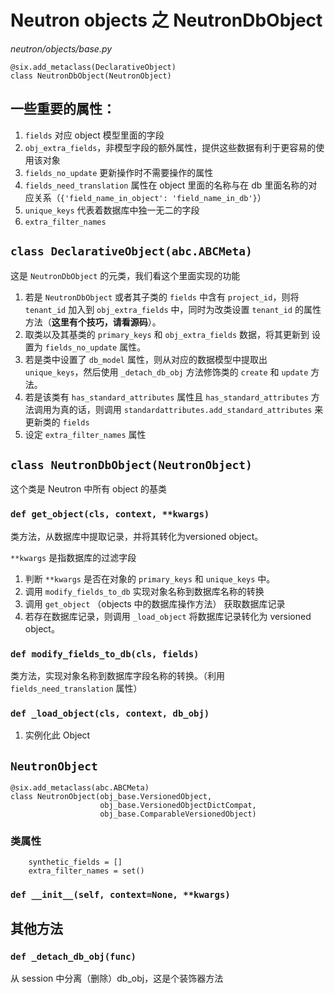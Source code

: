 # Neutron objects 之 NeutronDbObject

*neutron/objects/base.py*

```
@six.add_metaclass(DeclarativeObject)
class NeutronDbObject(NeutronObject)
```

## 一些重要的属性：

1. `fields` 对应 object 模型里面的字段
2. `obj_extra_fields`，非模型字段的额外属性，提供这些数据有利于更容易的使用该对象
3. `fields_no_update` 更新操作时不需要操作的属性
4. `fields_need_translation` 属性在 object 里面的名称与在 db 里面名称的对应关系（`{'field_name_in_object': 'field_name_in_db'}`）
5. `unique_keys` 代表着数据库中独一无二的字段
6. `extra_filter_names` 


## `class DeclarativeObject(abc.ABCMeta)`

这是 `NeutronDbObject` 的元类，我们看这个里面实现的功能

1. 若是 `NeutronDbObject` 或者其子类的 `fields` 中含有 `project_id`，则将 `tenant_id` 加入到 `obj_extra_fields` 中，同时为改类设置 `tenant_id` 的属性方法（**这里有个技巧，请看源码**）。
2. 取类以及其基类的 `primary_keys` 和 `obj_extra_fields` 数据，将其更新到 设置为 `fields_no_update` 属性。
3. 若是类中设置了 `db_model` 属性，则从对应的数据模型中提取出 `unique_keys`，然后使用 `_detach_db_obj` 方法修饰类的 `create` 和 `update` 方法。
4. 若是该类有 `has_standard_attributes` 属性且 `has_standard_attributes` 方法调用为真的话，则调用 `standardattributes.add_standard_attributes` 来更新类的 `fields`
5. 设定 `extra_filter_names` 属性

## `class NeutronDbObject(NeutronObject)`

这个类是 Neutron 中所有 object 的基类

### `def get_object(cls, context, **kwargs)`

类方法，从数据库中提取记录，并将其转化为versioned object。

`**kwargs` 是指数据库的过滤字段

1. 判断 `**kwargs` 是否在对象的 `primary_keys` 和 `unique_keys` 中。
2. 调用 `modify_fields_to_db` 实现对象名称到数据库名称的转换
3. 调用 `get_object` （objects 中的数据库操作方法） 获取数据库记录
4. 若存在数据库记录，则调用 `_load_object` 将数据库记录转化为 versioned object。

### `def modify_fields_to_db(cls, fields)`

类方法，实现对象名称到数据库字段名称的转换。（利用 `fields_need_translation` 属性）

### `def _load_object(cls, context, db_obj)`

1. 实例化此 Object






## `NeutronObject`

```
@six.add_metaclass(abc.ABCMeta)
class NeutronObject(obj_base.VersionedObject,
                    obj_base.VersionedObjectDictCompat,
                    obj_base.ComparableVersionedObject)
```

### 类属性

```
    synthetic_fields = []
    extra_filter_names = set()
```

### `def __init__(self, context=None, **kwargs)`


## 其他方法

### `def _detach_db_obj(func)`

从 session 中分离（删除）db_obj，这是个装饰器方法












